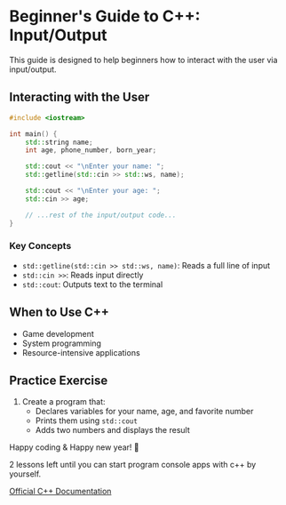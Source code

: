# Beginner's Guide to C++: Input/Output

This guide is designed to help beginners how to interact with the user via input/output.

## Interacting with the User

```cpp
#include <iostream>

int main() {
    std::string name;
    int age, phone_number, born_year;

    std::cout << "\nEnter your name: ";
    std::getline(std::cin >> std::ws, name);

    std::cout << "\nEnter your age: ";
    std::cin >> age;

    // ...rest of the input/output code...
}
```

### Key Concepts

- `std::getline(std::cin >> std::ws, name)`: Reads a full line of input
- `std::cin >>`: Reads input directly
- `std::cout`: Outputs text to the terminal

## When to Use C++

- Game development
- System programming
- Resource-intensive applications

## Practice Exercise

1. Create a program that:
   - Declares variables for your name, age, and favorite number
   - Prints them using `std::cout`
   - Adds two numbers and displays the result

Happy coding & Happy new year! 🎄

2 lessons left until you can start program console apps with c++ by yourself.

[Official C++ Documentation](https://en.cppreference.com/w/)
